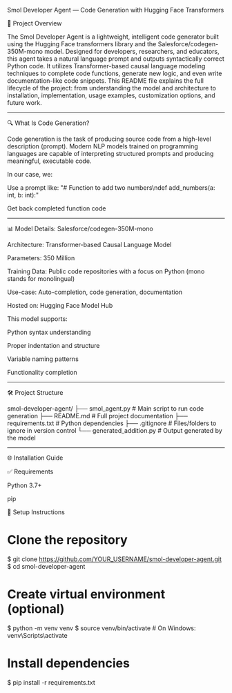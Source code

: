 Smol Developer Agent — Code Generation with Hugging Face Transformers


🤖 Project Overview

The Smol Developer Agent is a lightweight, intelligent code generator built using the Hugging Face transformers library and the Salesforce/codegen-350M-mono model. Designed for developers, researchers, and educators, this agent takes a natural language prompt and outputs syntactically correct Python code. It utilizes Transformer-based causal language modeling techniques to complete code functions, generate new logic, and even write documentation-like code snippets. This README file explains the full lifecycle of the project: from understanding the model and architecture to installation, implementation, usage examples, customization options, and future work.

******************************************************************************************************************************************************************************************


🔍 What Is Code Generation?

Code generation is the task of producing source code from a high-level description (prompt). Modern NLP models trained on programming languages are capable of interpreting structured prompts and producing meaningful, executable code.

In our case, we:

Use a prompt like: "# Function to add two numbers\ndef add_numbers(a: int, b: int):"

Get back completed function code


****************************************************************************************************************************************************************************************


📊 Model Details: Salesforce/codegen-350M-mono

Architecture: Transformer-based Causal Language Model

Parameters: 350 Million

Training Data: Public code repositories with a focus on Python (mono stands for monolingual)

Use-case: Auto-completion, code generation, documentation

Hosted on: Hugging Face Model Hub

This model supports:

Python syntax understanding

Proper indentation and structure

Variable naming patterns

Functionality completion


*****************************************************************************************************************************************************************************************

🛠️ Project Structure


smol-developer-agent/
├── smol_agent.py           # Main script to run code generation
├── README.md               # Full project documentation
├── requirements.txt        # Python dependencies
├── .gitignore              # Files/folders to ignore in version control
└── generated_addition.py   # Output generated by the model


*****************************************************************************************************************************************************************************************



🌐 Installation Guide

✅ Requirements

Python 3.7+

pip

🚀 Setup Instructions

# Clone the repository
$ git clone https://github.com/YOUR_USERNAME/smol-developer-agent.git
$ cd smol-developer-agent

# Create virtual environment (optional)
$ python -m venv venv
$ source venv/bin/activate  # On Windows: venv\Scripts\activate

# Install dependencies
$ pip install -r requirements.txt
